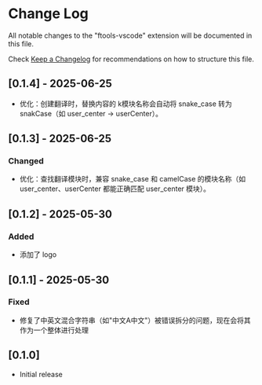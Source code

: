 # Change Log

All notable changes to the "ftools-vscode" extension will be documented in this file.

Check [Keep a Changelog](http://keepachangelog.com/) for recommendations on how to structure this file.

## [0.1.4] - 2025-06-25

- 优化：创建翻译时，替换内容的 k模块名称会自动将 snake_case 转为 snakCase（如 user_center -> userCenter）。

## [0.1.3] - 2025-06-25

### Changed

- 优化：查找翻译模块时，兼容 snake_case 和 camelCase 的模块名称（如 user_center、userCenter 都能正确匹配 user_center 模块）。

## [0.1.2] - 2025-05-30

### Added

- 添加了 logo

## [0.1.1] - 2025-05-30

### Fixed

- 修复了中英文混合字符串（如"中文A中文"）被错误拆分的问题，现在会将其作为一个整体进行处理

## [0.1.0]

- Initial release
